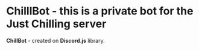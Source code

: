 # ChilllBot - this is a private bot for the **Just Chilling** server
**ChillBot** - created on **Discord.js** library.
